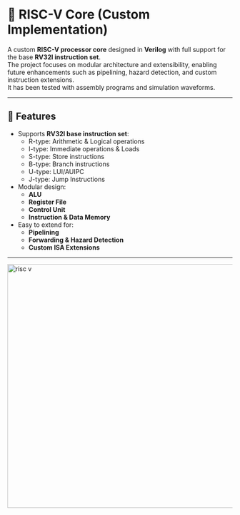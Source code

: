# 🚀 RISC-V Core (Custom Implementation)

A custom **RISC-V processor core** designed in **Verilog** with full support for the base **RV32I instruction set**.  
The project focuses on modular architecture and extensibility, enabling future enhancements such as pipelining, hazard detection, and custom instruction extensions.  
It has been tested with assembly programs and simulation waveforms.

---

## 📌 Features
- Supports **RV32I base instruction set**:
  - R-type: Arithmetic & Logical operations  
  - I-type: Immediate operations & Loads  
  - S-type: Store instructions  
  - B-type: Branch instructions  
  - U-type: LUI/AUIPC  
  - J-type: Jump Instructions  
- Modular design:  
  - **ALU**  
  - **Register File**  
  - **Control Unit**  
  - **Instruction & Data Memory**  
- Easy to extend for:  
  - **Pipelining**  
  - **Forwarding & Hazard Detection**  
  - **Custom ISA Extensions**  

---

<img width="824" height="547" alt="risc v" src="https://github.com/user-attachments/assets/54058fcc-ff2b-4ba7-aab5-3288a9ca6c15" />

